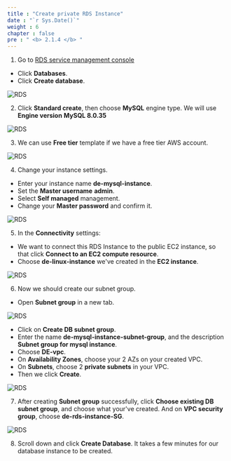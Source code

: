 ```yaml
---
title : "Create private RDS Instance"
date : "`r Sys.Date()`"
weight : 6
chapter : false
pre : " <b> 2.1.4 </b> "
---
```


1. Go to [RDS service management console](https://console.aws.amazon.com/rds/v2/home)
  + Click **Databases**.
  + Click **Create database**.

![RDS](../images/2.prerequisite/17-create_rds_instance.png)
  
2. Click **Standard create**, then choose **MySQL** engine type. We will use **Engine version** **MySQL 8.0.35**

![RDS](../images/2.prerequisite/18-choose_engine.png)

3. We can use **Free tier** template if we have a free tier AWS account.

![RDS](../images/2.prerequisite/19-choose_free_tier.png)

4. Change your instance settings.
  + Enter your instance name **de-mysql-instance**.
  + Set the **Master username** **admin**.
  + Select **Self managed** management.
  + Change your **Master password** and confirm it.

![RDS](../images/2.prerequisite/20-settings.png)

5. In the **Connectivity** settings:
  + We want to connect this RDS Instance to the public EC2 instance, so that click **Connect to an EC2 compute resource**.
  + Choose **de-linux-instance** we've created in the **EC2 instance**.

![RDS](../images/2.prerequisite/21-link_to_ec2_instance.png)

6. Now we should create our subnet group.
  + Open **Subnet group** in a new tab.

![RDS](../images/2.prerequisite/22-navigate_to_subnet_group.png)

  + Click on **Create DB subnet group**.
  + Enter the name **de-mysql-instance-subnet-group**, and the description **Subnet group for mysql instance**.
  + Choose **DE-vpc**.
  + On **Availability Zones**, choose your 2 AZs on your created VPC.
  + On **Subnets**, choose 2 **private subnets** in your VPC.
  + Then we click **Create**.

![RDS](../images/2.prerequisite/23-create_subnet_group.png)

7. After creating **Subnet group** successfully, click **Choose existing DB subnet group**, and choose what your've created. And on **VPC security group**, choose **de-rds-instance-SG**.

![RDS](../images/2.prerequisite/24-choose_SG.png)

8. Scroll down and click **Create Database**. It takes a few minutes for our database instance to be created.